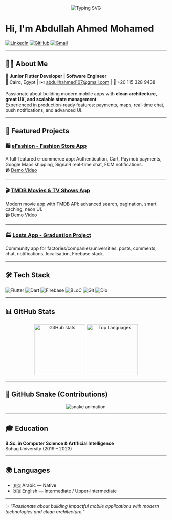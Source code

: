 <!-- Typing animation: "Flutter Developer" typing & repeating -->
<p align="center">
  <img src="https://readme-typing-svg.herokuapp.com?font=Fira+Code&size=28&pause=1000&color=36BCF7&center=true&vCenter=true&width=600&lines=Flutter+Developer;Mobile+App+Engineer;Clean+Architecture+Advocate" alt="Typing SVG" />
</p>

# Hi, I'm Abdullah Ahmed Mohamed  

[![LinkedIn](https://img.shields.io/badge/LinkedIn-Connect-blue?style=for-the-badge&logo=linkedin)](https://www.linkedin.com/in/abdullah-ahmed-22515a242/) 
[![GitHub](https://img.shields.io/badge/GitHub-Follow-black?style=for-the-badge&logo=github)](https://github.com/Abdullah-3hmed) 
[![Gmail](https://img.shields.io/badge/Email-Contact-red?style=for-the-badge&logo=gmail)](mailto:abdullhahmed107@gmail.com)

---

## 👨‍💻 About Me
🚀 **Junior Flutter Developer | Software Engineer**  
📍 Cairo, Egypt | ✉️ abdullhahmed107@gmail.com | 📱 +20 115 328 9438  

Passionate about building modern mobile apps with **clean architecture, great UX, and scalable state management**.  
Experienced in production-ready features: payments, maps, real-time chat, push notifications, and advanced UI.

---

## 📱 Featured Projects

### 🛍️ [eFashion - Fashion Store App](https://github.com/Abdullah-3hmed/fashion)  
A full-featured e-commerce app: Authentication, Cart, Paymob payments, Google Maps shipping, SignalR real-time chat, FCM notifications.  
📹 [Demo Video](https://bit.ly/3VzTJxb)

---

### 🎬 [TMDB Movies & TV Shows App](https://github.com/Abdullah-3hmed/movie)  
Modern movie app with TMDB API: advanced search, pagination, smart caching, neon UI.  
📹 [Demo Video](https://bit.ly/463DCNl)

---

### 🏭 [Losts App - Graduation Project](https://github.com/Abdullah-3hmed/losts-app)  
Community app for factories/companies/universities: posts, comments, chat, notifications, localisation, Firebase stack.

---

## 🛠️ Tech Stack
![Flutter](https://img.shields.io/badge/Flutter-02569B?style=flat&logo=flutter&logoColor=white)
![Dart](https://img.shields.io/badge/Dart-0175C2?style=flat&logo=dart&logoColor=white)
![Firebase](https://img.shields.io/badge/Firebase-FFCA28?style=flat&logo=firebase&logoColor=black)
![BLoC](https://img.shields.io/badge/BLoC-4B0082?style=flat&logo=flutter&logoColor=white)
![Git](https://img.shields.io/badge/Git-F05032?style=flat&logo=git&logoColor=white)
![Dio](https://img.shields.io/badge/Dio-FF6C37?style=flat)

---

## 📊 GitHub Stats

<p align="center">
  <img src="https://github-readme-stats.vercel.app/api?username=Abdullah-3hmed&show_icons=true&theme=radical" alt="GitHub stats" height="160"/>
  <img src="https://github-readme-stats.vercel.app/api/top-langs/?username=Abdullah-3hmed&layout=compact&theme=radical" alt="Top Languages" height="160"/>
</p>

---

## 🐍 GitHub Snake (Contributions)
<p align="center">
  <img src="https://raw.githubusercontent.com/Abdullah-3hmed/Abdullah-3hmed/output/github-contribution-grid-snake.svg" alt="snake animation" />
</p>

---

## 🎓 Education
**B.Sc. in Computer Science & Artificial Intelligence**  
Sohag University (2019 – 2023)

---

## 🌍 Languages
- 🇪🇬 Arabic — Native  
- 🇬🇧 English — Intermediate / Upper-Intermediate  

---

✨ *“Passionate about building impactful mobile applications with modern technologies and clean architecture.”*
